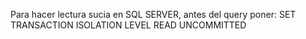 Para hacer lectura sucia en SQL SERVER, antes del query poner:
  SET TRANSACTION ISOLATION LEVEL READ UNCOMMITTED
